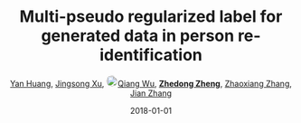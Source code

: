---
title: "Multi-pseudo regularized label for generated data in person re-identification"
collection: publications
permalink: /publication/Multi-ps2018
date: 2018-01-01
doi: 10.1109/TIP.2018.2874715
keywords: data person identification, person identification, identification, object re-identification, image retrieval, person re-id, person retrieval, person search, 
venue: 'IEEE Transactions on Image Processing (TIP) (IEEE Transactions on Image Processing (TIP))'
paperurl: 'https://zdzheng.xyz/files/TIP-08485730.pdf'
code: 'https://github.com/Huang-3/MpRL-for-person-re-ID'
author: '<a href="https://zdzheng.xyz/authors/Yan-Huang" class="author">Yan Huang</a>, <a href="https://zdzheng.xyz/authors/Jingsong-Xu" class="author">Jingsong Xu</a>, <a href="https://zdzheng.xyz/authors/Qiang-Wu" class="author"> <img src= "https://zdzheng.xyz/coauthors/qiang-wu.jpg" alt="qiang-wu" style="border-radius: 50%; height:20px; width:20px">Qiang Wu</a>, <strong><a href="https://zdzheng.xyz/authors/Zhedong-Zheng" class="author">Zhedong Zheng</a></strong>, <a href="https://zdzheng.xyz/authors/Zhaoxiang-Zhang" class="author">Zhaoxiang Zhang</a>, <a href="https://zdzheng.xyz/authors/Jian-Zhang" class="author">Jian Zhang</a>'
sqlauthor: '{"@type": "Person","name": "Yan Huang"}, {"@type": "Person","name": "Jingsong Xu"}, {"@type": "Person","name": "Qiang Wu"}, {"@type": "Person","name": "Zhedong Zheng"}, {"@type": "Person","name": "Zhaoxiang Zhang"}, {"@type": "Person","name": "Jian Zhang"}'
citation: ' Yan Huang,  Jingsong Xu,  Qiang Wu,  Zhedong Zheng,  Zhaoxiang Zhang,  Jian Zhang, &quot;Multi-pseudo regularized label for generated data in person re-identification.&quot; IEEE Transactions on Image Processing (TIP), 2018. DOI: 10.1109/TIP.2018.2874715'
pub_year: '2018'
bib: >
    @article{huang2018multi,<br>author = "Huang, Yan and Xu, Jingsong and Wu, Qiang and Zheng, Zhedong and Zhang, Zhaoxiang and Zhang, Jian",<br>doi = "10.1109/TIP.2018.2874715",<br>title = "Multi-pseudo regularized label for generated data in person re-identification",<br>journal = "IEEE Transactions on Image Processing (TIP)",<br>volume = "28",<br>number = "3",<br>pages = "1391--1403",<br>year = "2018",<br>url = "https://zdzheng.xyz/files/TIP-08485730.pdf",<br>code = "https://github.com/Huang-3/MpRL-for-person-re-ID",<br>publisher = "IEEE"
    }

---